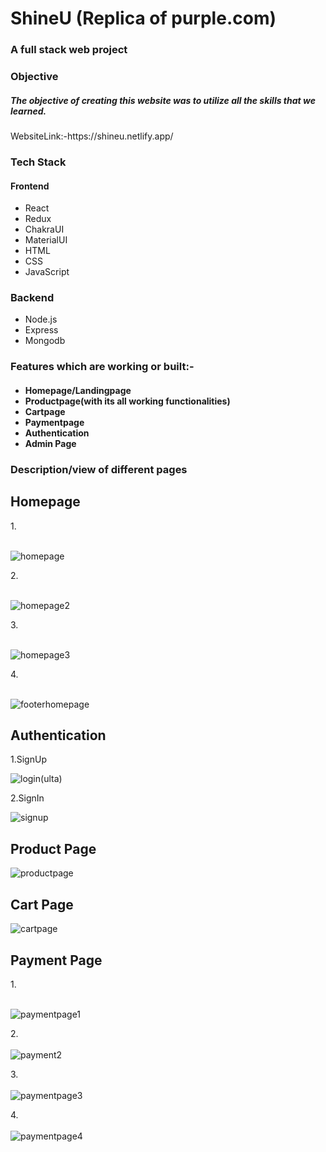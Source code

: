 <h1>ShineU (Replica of purple.com)</h1>
<h3>A full stack web project</h3>
<h3>Objective</h3>
<h5>The objective of creating this website was to utilize all the skills that we learned.</h5>
WebsiteLink:-https://shineu.netlify.app/

<h3>Tech Stack</h3>
<h4>Frontend</h4>
<ul>
  <li>
    React</li>
  <li>Redux</li>
  <li>ChakraUI</li>
  <li>MaterialUI</li>
  <li>HTML</li>
  <li>CSS</li><li>JavaScript</li>
  </ul>
  
  <h3>Backend</h3>
  <ul>
  <li>Node.js</li>
   <li>Express</li>
   <li>Mongodb</li>
  </ul>
  

<h3>Features which are working or built:-</h3>

<h4>
<ul>
  <li>Homepage/Landingpage</li>
  <li>Productpage(with its all working functionalities)</li>
  <li>Cartpage</li>
  <li>Paymentpage</li>
  <li>Authentication</li>
  <li>Admin Page</li>
    </ul>

  <h3>Description/view of different pages</h3>
  <h2>Homepage</h2>
  1.<br></br>
  
![homepage](https://github.com/sonuparjapat/Purple.com-clone-/assets/115461488/16fbe1b0-1de9-4bf6-8120-eb3bc65b9268)

2.<br></br>

![homepage2](https://github.com/sonuparjapat/Purple.com-clone-/assets/115461488/f15b5588-a00c-4efa-9021-cd4d220cd43e)


3.<br></br>

![homepage3](https://github.com/sonuparjapat/Purple.com-clone-/assets/115461488/2d9f1943-8f6b-4b29-a62d-f3e32a8765ab)


4.<br></br>

![footerhomepage](https://github.com/sonuparjapat/Purple.com-clone-/assets/115461488/02d42172-c9c1-46ef-967c-de85f6fbfab0)


<h2>Authentication</h2>
1.SignUp

![login(ulta)](https://github.com/sonuparjapat/Purple.com-clone-/assets/115461488/d7ba5d67-1f6f-40a8-ada5-759adcd3dff1)


2.SignIn


![signup](https://github.com/sonuparjapat/Purple.com-clone-/assets/115461488/b54af662-aa1f-4a54-a2b8-76132d8d7618)


<h2>Product Page</h3>


![productpage](https://github.com/sonuparjapat/Purple.com-clone-/assets/115461488/b41c9127-4b12-488d-a4a5-7f2153703c99)



<h2>Cart Page</h2>


![cartpage](https://github.com/sonuparjapat/Purple.com-clone-/assets/115461488/56cdcab4-28f9-4fc1-8bcf-1fca9707a5e8)




<h2>Payment Page</h2>
1.<br></br>


![paymentpage1](https://github.com/sonuparjapat/Purple.com-clone-/assets/115461488/b8a61f8e-d9ec-4118-bcb8-21c84772d0c9)


2.<br></br>
![payment2](https://github.com/sonuparjapat/Purple.com-clone-/assets/115461488/fe02ae9d-3fe8-4ebb-9bfc-3ef7ea3317bc)

3.<br></br>
![paymentpage3](https://github.com/sonuparjapat/Purple.com-clone-/assets/115461488/1f0fb37c-09c7-4389-a827-1034c4d5fb3a)


4.<br></br>
![paymentpage4](https://github.com/sonuparjapat/Purple.com-clone-/assets/115461488/88414b94-cfc3-450e-8a2b-0ef2c6795286)





